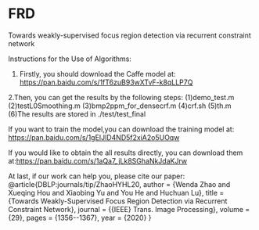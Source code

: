# FRD
Towards weakly-supervised focus region detection via recurrent constraint network

Instructions for the Use of Algorithms:
1. Firstly, you should download the Caffe model at: https://pan.baidu.com/s/1fT6zuB93wXTvF-k8qLLP7Q

2.Then, you can get the results by the following steps:
(1)demo_test.m
(2)testL0Smoothing.m
(3)bmp2ppm_for_densecrf.m
(4)crf.sh
(5)th.m
(6)The results are stored in ./test/test_final

If you want to train the model,you can download the training model at: https://pan.baidu.com/s/1gEIJlD4ND5f2xiA2o5UOqw

If you would like to obtain the all results directly, you can download them at:https://pan.baidu.com/s/1aQa7_jLk8SGhaNkJdaKJrw

At last, if our work can help you, please cite our paper:
@article{DBLP:journals/tip/ZhaoHYHL20,
  author    = {Wenda Zhao and
               Xueqing Hou and
               Xiaobing Yu and
               You He and
               Huchuan Lu},
  title     = {Towards Weakly-Supervised Focus Region Detection via Recurrent Constraint
               Network},
  journal   = {{IEEE} Trans. Image Processing},
  volume    = {29},
  pages     = {1356--1367},
  year      = {2020}
}
